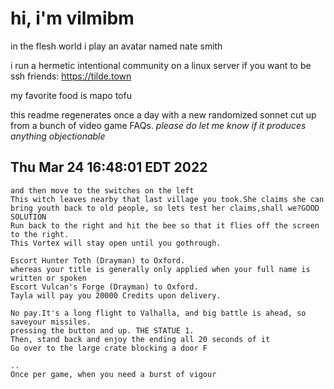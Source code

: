 # hi, i'm vilmibm

in the flesh world i play an avatar named nate smith

i run a hermetic intentional community on a linux server if you want to be ssh friends: https://tilde.town

my favorite food is mapo tofu

this readme regenerates once a day with a new randomized sonnet cut up from a bunch of video game FAQs.
_please do let me know if it produces anything objectionable_

## Thu Mar 24 16:48:01 EDT 2022

    and then move to the switches on the left
    This witch leaves nearby that last village you took.She claims she can bring youth back to old people, so lets test her claims,shall we?GOOD SOLUTION
    Run back to the right and hit the bee so that it flies off the screen to the right.
    This Vortex will stay open until you gothrough.
    
    Escort Hunter Toth (Drayman) to Oxford.
    whereas your title is generally only applied when your full name is written or spoken
    Escort Vulcan's Forge (Drayman) to Oxford.
    Tayla will pay you 20000 Credits upon delivery.
    
    No pay.It's a long flight to Valhalla, and big battle is ahead, so saveyour missiles.
    pressing the button and up. THE STATUE 1.
    Then, stand back and enjoy the ending all 20 seconds of it
    Go over to the large crate blocking a door F
    
    ..
    Once per game, when you need a burst of vigour

